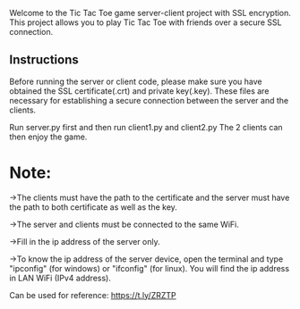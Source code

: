 Welcome to the Tic Tac Toe game server-client project with SSL encryption. This project allows you to play Tic Tac Toe with friends over a secure SSL connection.

## Instructions 

Before running the server or client code, please make sure you have obtained the SSL certificate(.crt) and private key(.key). These files are necessary for establishing a secure connection between the server and the clients.

Run server.py first and then run client1.py and client2.py
The 2 clients can then enjoy the game.

# Note:
->The clients must have the path to the certificate and the server must have the path to both certificate as well as the key.

->The server and clients must be connected to the same WiFi.

->Fill in the ip address of the server only.

->To know the ip address of the server device, open the terminal and type "ipconfig" (for windows) or "ifconfig" (for linux). You will find the ip address in LAN WiFi (IPv4 address).

Can be used for reference: https://t.ly/ZRZTP
